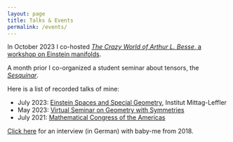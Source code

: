 ```yaml
---
layout: page
title: Talks & Events
permalink: /events/
---
```

In October 2023 I co-hosted [*The Crazy World of Arthur L. Besse*, a workshop on Einstein manifolds](https://www.igt.uni-stuttgart.de/forschung/workshop-einstein-2023/).

A month prior I co-organized a student seminar about tensors, the [*Sesquinar*](https://pnp.mathematik.uni-stuttgart.de/igt/eiserm/lehre/2023/Tensoren/).

Here is a list of recorded talks of mine:
* July 2023: [Einstein Spaces and Special Geometry](https://www.mittag-leffler.se/activities/einstein-spaces-and-special-geometry/), Institut Mittag-Leffler
* May 2023: [Virtual Seminar on Geometry with Symmetries](https://www.youtube.com/watch?v=SFCUYeeSouE)
* July 2021: [Mathematical Congress of the Americas](https://www.youtube.com/watch?v=yO92Wj7Nefs)

[Click here](https://www.f08.uni-stuttgart.de/mathematik/aktuelles/news/Interview-mit-Paul-Schwahn-B.Sc./) for an interview (in German) with baby-me from 2018.
